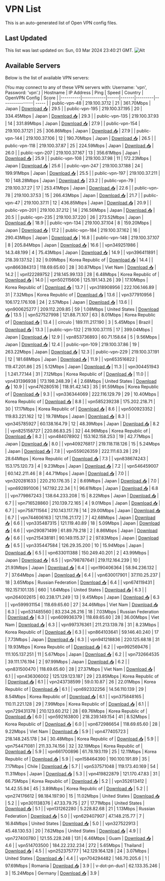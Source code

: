 # VPN List

This is an auto-generated list of Open VPN config files.

## Last Updated

This list was last updated on: Sun, 03 Mar 2024 23:40:21 GMT.
![Alt](https://repobeats.axiom.co/api/embed/186b98318ef1479477931607c1ad7d823f12451f.svg "Repobeats analytics image")

## Available Servers

Below is the list of available VPN servers:

(You may connect to any of these VPN servers with: Username: 'vpn', Password: 'vpn'.)
| Hostname | IP Address | Ping | Speed | Country | OpenVPN Config | Score |
|----------|------------|------|-------|---------|----------------| ----- |
| public-vpn-48 | 219.100.37.12 | 21 | 361.70Mbps | Japan | [Download 📥](./configs/server_0_JP.ovpn) | 29.5 |
| public-vpn-195 | 219.100.37.195 | 20 | 334.45Mbps | Japan | [Download 📥](./configs/server_1_JP.ovpn) | 29.3 |
| public-vpn-135 | 219.100.37.93 | 14 | 331.89Mbps | Japan | [Download 📥](./configs/server_2_JP.ovpn) | 27.9 |
| public-vpn-154 | 219.100.37.121 | 25 | 306.86Mbps | Japan | [Download 📥](./configs/server_3_JP.ovpn) | 27.9 |
| public-vpn-144 | 219.100.37.106 | 12 | 190.70Mbps | Japan | [Download 📥](./configs/server_4_JP.ovpn) | 26.5 |
| public-vpn-118 | 219.100.37.87 | 25 | 224.59Mbps | Japan | [Download 📥](./configs/server_5_JP.ovpn) | 26.0 |
| public-vpn-207 | 219.100.37.167 | 13 | 356.61Mbps | Japan | [Download 📥](./configs/server_6_JP.ovpn) | 25.9 |
| public-vpn-108 | 219.100.37.98 | 11 | 172.23Mbps | Japan | [Download 📥](./configs/server_7_JP.ovpn) | 25.6 |
| public-vpn-247 | 219.100.37.188 | 24 | 199.91Mbps | Japan | [Download 📥](./configs/server_8_JP.ovpn) | 25.5 |
| public-vpn-197 | 219.100.37.211 | 10 | 148.28Mbps | Japan | [Download 📥](./configs/server_9_JP.ovpn) | 23.2 |
| public-vpn-79 | 219.100.37.27 | 17 | 253.41Mbps | Japan | [Download 📥](./configs/server_10_JP.ovpn) | 22.6 |
| public-vpn-78 | 219.100.37.53 | 15 | 266.43Mbps | Japan | [Download 📥](./configs/server_11_JP.ovpn) | 21.7 |
| public-vpn-47 | 219.100.37.11 | 12 | 436.85Mbps | Japan | [Download 📥](./configs/server_12_JP.ovpn) | 20.9 |
| public-vpn-201 | 219.100.37.212 | 14 | 216.56Mbps | Japan | [Download 📥](./configs/server_13_JP.ovpn) | 20.5 |
| public-vpn-235 | 219.100.37.220 | 26 | 273.52Mbps | Japan | [Download 📥](./configs/server_14_JP.ovpn) | 18.9 |
| public-vpn-134 | 219.100.37.104 | 8 | 159.20Mbps | Japan | [Download 📥](./configs/server_15_JP.ovpn) | 17.2 |
| public-vpn-184 | 219.100.37.162 | 16 | 290.43Mbps | Japan | [Download 📥](./configs/server_16_JP.ovpn) | 16.8 |
| public-vpn-148 | 219.100.37.107 | 8 | 205.84Mbps | Japan | [Download 📥](./configs/server_17_JP.ovpn) | 16.6 |
| vpn349251986 | 14.3.48.199 | 4 | 75.43Mbps | Japan | [Download 📥](./configs/server_18_JP.ovpn) | 14.9 |
| vpn396411891 | 218.39.137.52 | 32 | 9.09Mbps | Korea Republic of | [Download 📥](./configs/server_19_KR.ovpn) | 14.4 |
| vpn866384313 | 118.69.65.60 | 28 | 30.87Mbps | Viet Nam | [Download 📥](./configs/server_20_VN.ovpn) | 14.2 |
| vpn122289752 | 218.145.99.133 | 28 | 6.48Mbps | Korea Republic of | [Download 📥](./configs/server_21_KR.ovpn) | 14.0 |
| vpn502115606 | 125.191.143.26 | 39 | 17.10Mbps | Korea Republic of | [Download 📥](./configs/server_22_KR.ovpn) | 13.7 |
| vpn318908956 | 222.106.146.89 | 31 | 7.32Mbps | Korea Republic of | [Download 📥](./configs/server_23_KR.ovpn) | 13.6 |
| vpn377910956 | 106.172.176.108 | 24 | 2.57Mbps | Japan | [Download 📥](./configs/server_24_JP.ovpn) | 13.6 |
| vpn900625277 | 209.112.209.85 | 59 | 1.08Mbps | United States | [Download 📥](./configs/server_25_US.ovpn) | 13.5 |
| vpn527527998 | 121.88.71.107 | 63 | 8.01Mbps | Korea Republic of | [Download 📥](./configs/server_26_KR.ovpn) | 13.4 |
| circulo | 189.111.217.190 | 3 | 5.45Mbps | Brazil | [Download 📥](./configs/server_27_BR.ovpn) | 13.3 |
| public-vpn-132 | 219.100.37.115 | 17 | 399.04Mbps | Japan | [Download 📥](./configs/server_28_JP.ovpn) | 12.9 |
| vpn853736893 | 60.71.158.64 | 5 | 9.56Mbps | Japan | [Download 📥](./configs/server_29_JP.ovpn) | 12.4 |
| public-vpn-109 | 219.100.37.86 | 19 | 263.22Mbps | Japan | [Download 📥](./configs/server_30_JP.ovpn) | 12.3 |
| public-vpn-229 | 219.100.37.191 | 12 | 181.68Mbps | Japan | [Download 📥](./configs/server_31_JP.ovpn) | 11.9 |
| vpn653516822 | 119.47.201.86 | 25 | 5.12Mbps | Japan | [Download 📥](./configs/server_32_JP.ovpn) | 11.3 |
| vpn304451943 | 1.241.77.144 | 31 | 7.12Mbps | Korea Republic of | [Download 📥](./configs/server_33_KR.ovpn) | 11.0 |
| vpn431396938 | 173.198.248.39 | 4 | 2.68Mbps | United States | [Download 📥](./configs/server_34_US.ovpn) | 10.9 |
| vpn476280516 | 118.91.42.143 | 35 | 91.59Mbps | Korea Republic of | [Download 📥](./configs/server_35_KR.ovpn) | 9.3 |
| vpn336344069 | 222.116.129.79 | 29 | 10.40Mbps | Korea Republic of | [Download 📥](./configs/server_36_KR.ovpn) | 8.8 |
| vpn585239238 | 175.202.218.71 | 30 | 17.17Mbps | Korea Republic of | [Download 📥](./configs/server_37_KR.ovpn) | 8.6 |
| vpn500923352 | 119.83.221.162 | 12 | 19.78Mbps | Japan | [Download 📥](./configs/server_38_JP.ovpn) | 8.3 |
| vpn345785927 | 60.138.164.79 | 12 | 48.39Mbps | Japan | [Download 📥](./configs/server_39_JP.ovpn) | 8.2 |
| vpn825158727 | 220.86.83.25 | 32 | 44.96Mbps | Korea Republic of | [Download 📥](./configs/server_40_KR.ovpn) | 8.2 |
| vpn484078902 | 153.162.158.253 | 19 | 42.77Mbps | Japan | [Download 📥](./configs/server_41_JP.ovpn) | 8.0 |
| vpn409276817 | 219.118.118.126 | 15 | 5.24Mbps | Japan | [Download 📥](./configs/server_42_JP.ovpn) | 7.8 |
| vpn559026359 | 222.111.63.28 | 29 | 28.64Mbps | Korea Republic of | [Download 📥](./configs/server_43_KR.ovpn) | 7.3 |
| vpn838674243 | 153.175.120.73 | 4 | 9.23Mbps | Japan | [Download 📥](./configs/server_44_JP.ovpn) | 7.2 |
| vpn546459007 | 60.142.211.46 | 8 | 44.71Mbps | Japan | [Download 📥](./configs/server_45_JP.ovpn) | 7.0 |
| vpn320281633 | 220.210.176.35 | 2 | 8.69Mbps | Japan | [Download 📥](./configs/server_46_JP.ovpn) | 7.0 |
| vpn692891006 | 147.192.22.34 | 1 | 96.61Mbps | Japan | [Download 📥](./configs/server_47_JP.ovpn) | 6.8 |
| vpn779867243 | 138.64.233.208 | 15 | 8.22Mbps | Japan | [Download 📥](./configs/server_48_JP.ovpn) | 6.7 |
| vpn716528860 | 210.139.72.165 | 4 | 9.01Mbps | Japan | [Download 📥](./configs/server_49_JP.ovpn) | 6.7 |
| vpn758711564 | 210.143.117.78 | 14 | 29.00Mbps | Japan | [Download 📥](./configs/server_50_JP.ovpn) | 6.7 |
| vpn744606163 | 121.116.21.172 | 7 | 42.68Mbps | Japan | [Download 📥](./configs/server_51_JP.ovpn) | 6.6 |
| vpn335487315 | 121.119.40.89 | 18 | 5.09Mbps | Japan | [Download 📥](./configs/server_52_JP.ovpn) | 6.6 |
| vpn290871499 | 61.89.79.218 | 2 | 8.86Mbps | Japan | [Download 📥](./configs/server_53_JP.ovpn) | 6.6 |
| vpn215438181 | 90.149.115.37 | 2 | 97.83Mbps | Japan | [Download 📥](./configs/server_54_JP.ovpn) | 6.5 |
| vpn335447584 | 126.29.35.200 | 10 | 15.94Mbps | Japan | [Download 📥](./configs/server_55_JP.ovpn) | 6.5 |
| vpn633011388 | 150.249.40.201 | 2 | 43.99Mbps | Japan | [Download 📥](./configs/server_56_JP.ovpn) | 6.5 |
| vpn798787641 | 219.112.164.239 | 10 | 21.93Mbps | Japan | [Download 📥](./configs/server_57_JP.ovpn) | 6.4 |
| vpn190406364 | 58.94.236.132 | 7 | 37.64Mbps | Japan | [Download 📥](./configs/server_58_JP.ovpn) | 6.4 |
| vpn630017901 | 37.110.25.237 | 18 | 3.65Mbps | Russian Federation | [Download 📥](./configs/server_59_RU.ovpn) | 6.4 |
| vpn674119431 | 192.157.101.135 | 660 | 1.64Mbps | United States | [Download 📥](./configs/server_60_US.ovpn) | 6.3 |
| vpn264002615 | 60.238.171.249 | 13 | 9.45Mbps | Japan | [Download 📥](./configs/server_61_JP.ovpn) | 6.3 |
| vpn599931154 | 118.69.65.60 | 27 | 34.46Mbps | Viet Nam | [Download 📥](./configs/server_62_VN.ovpn) | 6.3 |
| vpn531485560 | 83.234.26.216 | 18 | 7.03Mbps | Russian Federation | [Download 📥](./configs/server_63_RU.ovpn) | 6.3 |
| vpn609936379 | 118.69.65.60 | 28 | 36.00Mbps | Viet Nam | [Download 📥](./configs/server_64_VN.ovpn) | 6.3 |
| vpn997376361 | 211.213.139.78 | 31 | 8.23Mbps | Korea Republic of | [Download 📥](./configs/server_65_KR.ovpn) | 6.3 |
| vpn864103641 | 59.146.40.240 | 17 | 7.73Mbps | Japan | [Download 📥](./configs/server_66_JP.ovpn) | 6.3 |
| vpn941218836 | 220.125.68.18 | 31 | 19.93Mbps | Korea Republic of | [Download 📥](./configs/server_67_KR.ovpn) | 6.2 |
| vpn992569476 | 111.105.137.251 | 11 | 5.67Mbps | Japan | [Download 📥](./configs/server_68_JP.ovpn) | 6.2 |
| vpn732664535 | 39.111.176.194 | 2 | 97.99Mbps | Japan | [Download 📥](./configs/server_69_JP.ovpn) | 6.2 |
| vpn831500470 | 118.69.65.60 | 28 | 27.37Mbps | Viet Nam | [Download 📥](./configs/server_70_VN.ovpn) | 6.1 |
| vpn436306002 | 125.129.123.187 | 29 | 23.85Mbps | Korea Republic of | [Download 📥](./configs/server_71_KR.ovpn) | 6.1 |
| vpn243738599 | 59.0.10.87 | 26 | 22.01Mbps | Korea Republic of | [Download 📥](./configs/server_72_KR.ovpn) | 6.1 |
| vpn692332256 | 14.56.110.139 | 29 | 8.54Mbps | Korea Republic of | [Download 📥](./configs/server_73_KR.ovpn) | 6.1 |
| vpn375848165 | 110.11.221.128 | 29 | 7.99Mbps | Korea Republic of | [Download 📥](./configs/server_74_KR.ovpn) | 6.1 |
| vpn729431378 | 210.123.60.212 | 28 | 69.76Mbps | Korea Republic of | [Download 📥](./configs/server_75_KR.ovpn) | 6.0 |
| vpn592163800 | 218.239.149.154 | 41 | 8.52Mbps | Korea Republic of | [Download 📥](./configs/server_76_KR.ovpn) | 6.0 |
| vpn672986654 | 118.69.65.60 | 28 | 9.22Mbps | Viet Nam | [Download 📥](./configs/server_77_VN.ovpn) | 5.9 |
| vpn477405723 | 218.148.245.178 | 34 | 30.48Mbps | Korea Republic of | [Download 📥](./configs/server_78_KR.ovpn) | 5.9 |
| vpn754471081 | 211.33.74.156 | 32 | 32.19Mbps | Korea Republic of | [Download 📥](./configs/server_79_KR.ovpn) | 5.9 |
| vpn661700896 | 61.78.193.119 | 25 | 12.11Mbps | Korea Republic of | [Download 📥](./configs/server_80_KR.ovpn) | 5.9 |
| vpn158464390 | 190.100.191.89 | 35 | 7.17Mbps | Chile | [Download 📥](./configs/server_81_CL.ovpn) | 5.7 |
| vpn537571048 | 119.173.40.169 | 54 | 11.31Mbps | Japan | [Download 📥](./configs/server_82_JP.ovpn) | 5.3 |
| vpn419822879 | 121.170.47.83 | 31 | 66.75Mbps | Korea Republic of | [Download 📥](./configs/server_83_KR.ovpn) | 5.2 |
| vpn352613412 | 14.42.55.94 | 45 | 3.89Mbps | Korea Republic of | [Download 📥](./configs/server_84_KR.ovpn) | 5.2 |
| vpn274176612 | 98.184.197.90 | 15 | 11.02Mbps | United States | [Download 📥](./configs/server_85_US.ovpn) | 5.2 |
| vpn301138376 | 47.33.79.75 | 27 | 17.71Mbps | United States | [Download 📥](./configs/server_86_US.ovpn) | 5.1 |
| vpn131262280 | 5.228.82.68 | 21 | 1.13Mbps | Russian Federation | [Download 📥](./configs/server_87_RU.ovpn) | 5.0 |
| vpn629407907 | 47.148.215.77 | 7 | 16.84Mbps | United States | [Download 📥](./configs/server_88_US.ovpn) | 5.0 |
| vpn327522913 | 45.48.130.53 | 20 | 7.62Mbps | United States | [Download 📥](./configs/server_89_US.ovpn) | 4.9 |
| vpn727400780 | 121.55.228.248 | 131 | 6.46Mbps | Guam | [Download 📥](./configs/server_90_GU.ovpn) | 4.6 |
| vpn514703500 | 184.22.232.234 | 272 | 5.65Mbps | Thailand | [Download 📥](./configs/server_91_TH.ovpn) | 4.5 |
| vpn252375777 | 142.129.164.128 | 24 | 3.07Mbps | United States | [Download 📥](./configs/server_92_US.ovpn) | 4.4 |
| vpn704294482 | 146.70.205.6 | 1 | 97.69Mbps | Romania | [Download 📥](./configs/server_93_RO.ovpn) | 3.9 |
| v-dot-pn-dus1 | 62.133.35.246 | 3 | 15.24Mbps | Germany | [Download 📥](./configs/server_94_DE.ovpn) | 3.9 |
